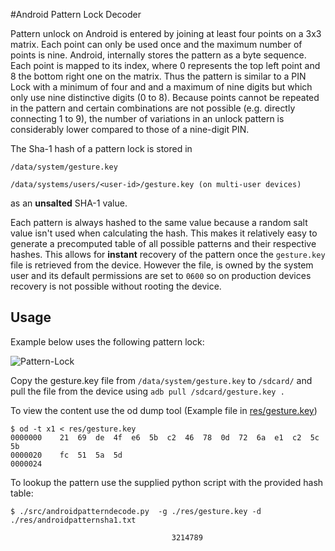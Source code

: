 #Android Pattern Lock Decoder

Pattern unlock on Android is entered by joining at least four points on a 3x3 matrix. Each
point can only be used once and the maximum number of points is nine. Android, internally
stores the pattern as a byte sequence. Each point is mapped to its index, where 0 represents
the top left point and 8 the bottom right one on the matrix. Thus the pattern is similar
to a PIN Lock with a minimum of four and and a maximum of nine digits but which only use
nine distinctive digits (0 to 8). Because points cannot be repeated in the pattern and
certain combinations are not possible (e.g. directly connecting 1 to 9), the number of
variations in an unlock pattern is considerably lower compared to those of a nine-digit PIN.

The Sha-1 hash of a pattern lock is stored in 
```
/data/system/gesture.key

/data/systems/users/<user-id>/gesture.key (on multi-user devices)
```
as an **unsalted** SHA-1 value.

Each pattern is always hashed to the same value because a random salt value isn't used
when calculating the hash. This makes it relatively easy to generate a precomputed table
of all possible patterns and their respective hashes. This allows for **instant** recovery
of the pattern once the `gesture.key` file is retrieved from the device. However the file,
is owned by the system user and its default permissions are set to `0600` so on production
devices recovery is not possible without rooting the device.

## Usage

Example below uses the following pattern lock:

![Pattern-Lock](https://github.com/cvarta/droid-pattern-decoder/raw/master/res/img/device-2015-02-18-234613.png)

Copy the gesture.key file from `/data/system/gesture.key` to `/sdcard/` and pull the file
from the device using `adb pull /sdcard/gesture.key .`

To view the content use the od dump tool (Example file in [res/gesture.key](../master/res/gesture.key))

```
$ od -t x1 < res/gesture.key 
0000000    21  69  de  4f  e6  5b  c2  46  78  0d  72  6a  e1  c2  5c  5b
0000020    fc  51  5a  5d                                                
0000024
```

To lookup the pattern use the supplied python script with the provided hash table:

```
$ ./src/androidpatterndecode.py  -g ./res/gesture.key -d ./res/androidpatternsha1.txt 

                                    3214789 
```
